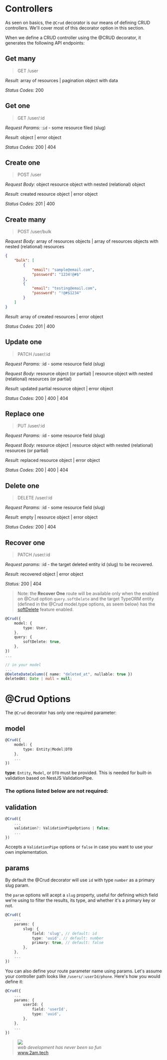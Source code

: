 
# Controllers

As seen on basics, the `@Crud` decorator is our means of defining CRUD controllers. We'll cover most of this decorator option in this section.

When we define a CRUD controller using the @CRUD decorator, it generates the following API endpoints:

## Get many

>GET /user

*Result:* array of resources | pagination object with data

*Status Codes:* 200

## Get one

>GET /user/:id

*Request Params:* :`id` - some resource filed (slug)

*Result:* object | error object

*Status Codes:* 200 | 404

## Create one

>POST /user

*Request Body:* object resource object with nested (relational) object

*Result:* created resource object | error object

*Status Codes:* 201 | 400

## Create many

>POST /user/bulk

*Request Body:* array of resources objects | array of resources objects with nested (relational) resources

```json
{
    "bulk": [
        {
            "email": "sample@email.com", 
            "password": "1234!@#$"
        },
        {
            "email": "testing@email.com", 
            "password": "!@#$1234"
        }
    ]
}
```

*Result:* array of created resources | error object

*Status Codes:* 201 | 400

## Update one 

>PATCH /user/:id

*Request Params:* :id - some resource field (slug)

*Request Body:* resource object (or partial) | resource object with nested (relational) resources (or partial)

*Result:* updated partial resource object | error object

*Status Codes:* 200 | 400 | 404

## Replace one

>PUT /user/:id

*Request Params:* :id - some resource field (slug)

*Request Body:* resource object | resource object with nested (relational) resources (or partial)

*Result:* replaced resource object | error object

*Status Codes:* 200 | 400 | 404

## Delete one

>DELETE /user/:id

*Request Params:* :id - some resource field (slug)

*Result:* empty | resource object | error object

*Status Codes:* 200 | 404

## Recover one
>PATCH /user/:id

*Request params:* :id - the target deleted entity id (slug) to be recovered.

*Result:* recovered object | error object

*Status:* 200 | 404

>Note: the <b>Recover One</b> route will be available only when the enabled on @Crud option `query.softDelete` and the target TypeORM entity (defined in the @Crud model.type options, as seem below) has the [softDelete](https://doug-martin.github.io/nestjs-query/docs/persistence/typeorm/soft-delete) feature enabled.

```typescript
@Crud({
    model: {
        type: User,
    },
    query: {
        softDelete: true,
    },
})
...

// in your model
...
@DeleteDateColumn({ name: "deleted_at", nullable: true })
deletedAt: Date | null = null;
```

# @Crud Options

The `@Crud` decorator has only one required parameter:

## model

```typescript
@Crud({
    model: {
        type: Entity|Model|DTO
    },
    ...
})
```
**type**: `Entity`, `Model`, or `DTO` must be provided. This is needed for built-in validation based on NestJS ValidationPipe.

### The options listed below are not required:

## validation
```typescript
@Crud({
    ...
    validation?: ValidationPipeOptions | false;
    ...
})
```

Accepts a `ValidationPipe` options or `false` in case you want to use your own implementation.

## params

By default the @Crud decorator will use `id` with type `number` as a primary slug param.

the `param` options will acept a `slug` property,  useful for defining which field we're using to filter the results, its type, and whether it's a primary key or not.

```typescript
@Crud({
    ...
    params: {
        slug: {
            field: 'slug', // default: id
            type: 'uuid'. // default: number
            primary: true, // default: false
        },
    },
    ...
})
```

You can also define your route parameter name using params. Let's assume your controller path looks like `/users/:userId/phone`. Here's how you would define it:

```typescript
@Crud({
    ...
    params: {
        userId: {
            field: 'userId',
            type: 'uuid',
        },
    },
    ...
})
```

<blockquote>
    <a href="http://www.2amigos.us"><img src="http://www.gravatar.com/avatar/55363394d72945ff7ed312556ec041e0.png"></a><br>
    <i>web development has never been so fun</i><br> 
    <a href="http://www.2amigos.us">www.2am.tech</a>
</blockquote>
